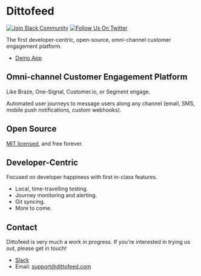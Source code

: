 # Dittofeed

<a href="https://dittofeed-community.slack.com/ssb/redirect"><img alt="Join Slack Community" src="https://img.shields.io/badge/slack-Dittofeed-brightgreen.svg?logo=slack"/></a>
<a href="https://twitter.com/dittofeed"><img alt="Follow Us On Twitter" src="https://img.shields.io/badge/follow-Dittofeed-blue?logo=twitter"/></a>


The first developer-centric, open-source, omni-channel customer engagement platform.

* [Demo App](https://demo.dittofeed.com/dashboard/journeys/7abdc111-5743-495f-9365-7a2c37929279)

## Omni-channel Customer Engagement Platform

Like Braze, One-Signal, Customer.io, or Segment engage.

Automated user journeys to message users along any channel (email, SMS, mobile push notifications, custom webhooks).

## Open Source

[MIT licensed](/LICENSE), and free forever.

## Developer-Centric

Focused on developer happiness with first in-class features.

* Local, time-travelling testing.
* Journey monitoring and alerting.
* Git syncing.
* More to come.

## Contact

Dittofeed is very much a work in progress. If you're interested in trying us out, please get in touch!

* [Slack](https://dittofeed-community.slack.com/ssb/redirect)
* Email: [support@dittofeed.com](mailto:support@dittofeed.com)
